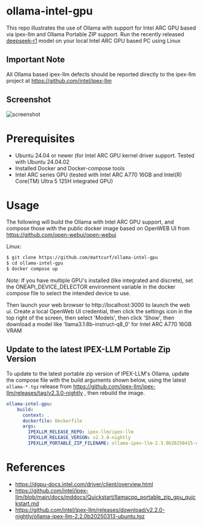 # ollama-intel-gpu

This repo illustrates the use of Ollama with support for Intel ARC GPU based via ipex-llm and Ollama Portable ZIP support.  Run the recently released [deepseek-r1](https://github.com/deepseek-ai/DeepSeek-R1) model on your local Intel ARC GPU based PC using Linux

## Important Note

All Ollama based ipex-llm defects should be reported directly to the ipex-llm project at https://github.com/intel/ipex-llm

## Screenshot
![screenshot](doc/screenshot.png)

# Prerequisites
* Ubuntu 24.04 or newer (for Intel ARC GPU kernel driver support. Tested with Ubuntu 24.04.02
* Installed Docker and Docker-compose tools
* Intel ARC series GPU (tested with Intel ARC A770 16GB and Intel(R) Core(TM) Ultra 5 125H integrated GPU)
 
# Usage

The following will build the Ollama with Intel ARC GPU support, and compose those with the public docker image based on OpenWEB UI from https://github.com/open-webui/open-webui

Linux:
```bash
$ git clone https://github.com/mattcurf/ollama-intel-gpu
$ cd ollama-intel-gpu
$ docker compose up 
```

*Note:* If you have multiple GPU's installed (like integrated and discrete), set the ONEAPI_DEVICE_DELECTOR environment variable in the docker compose file to select the intended device to use.

Then launch your web browser to http://localhost:3000 to launch the web ui.  Create a local OpenWeb UI credential, then click the settings icon in the top right of the screen, then select 'Models', then click 'Show', then download a model like 'llama3.1:8b-instruct-q8_0' for Intel ARC A770 16GB VRAM

## Update to the latest IPEX-LLM Portable Zip Version

To update to the latest portable zip version of IPEX-LLM's Ollama, update the compose file with the build arguments shown below, using the latest `ollama-*.tgz` release from https://github.com/ipex-llm/ipex-llm/releases/tag/v2.3.0-nightly , then rebuild the image.

```yaml
ollama-intel-gpu:
    build:
      context: .
      dockerfile: Dockerfile
      args:
        IPEXLLM_RELEASE_REPO: ipex-llm/ipex-llm
        IPEXLLM_RELEASE_VERSON: v2.3.0-nightly
        IPEXLLM_PORTABLE_ZIP_FILENAME: ollama-ipex-llm-2.3.0b20250415-ubuntu.tgz
``` 

# References
* https://dgpu-docs.intel.com/driver/client/overview.html
* https://github.com/intel/ipex-llm/blob/main/docs/mddocs/Quickstart/llamacpp_portable_zip_gpu_quickstart.md
* https://github.com/intel/ipex-llm/releases/download/v2.2.0-nightly/ollama-ipex-llm-2.2.0b20250313-ubuntu.tgz
